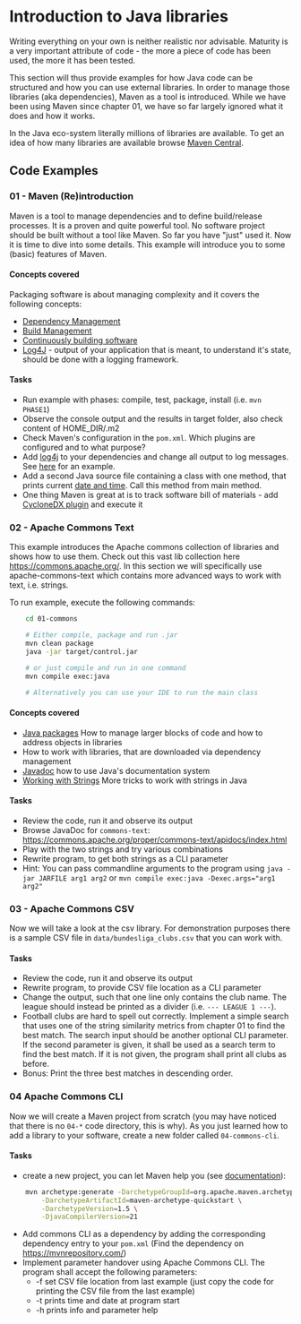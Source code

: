 # Introduction to Java libraries

Writing everything on your own is neither realistic nor advisable. Maturity is a very important attribute of code - the more a piece of code has been used, the more it has been tested.

This section will thus provide examples for how Java code can be structured and how you can use external libraries. In order to manage those libraries (aka dependencies), Maven as a tool is introduced. While we have been using Maven since chapter 01, we have so far largely ignored what it does and how it works.

In the Java eco-system literally millions of libraries are available. To get an idea of how many libraries are available browse [Maven Central](https://mvnrepository.com/).

## Code Examples

### 01 - Maven (Re)introduction
Maven is a tool to manage dependencies and to define build/release processes. It is a proven and quite powerful tool. No software project should be built without a tool like Maven. So far you have "just" used it. Now it is time to dive into some details.
This example will introduce you to some (basic) features of Maven.

#### Concepts covered
Packaging software is about managing complexity and it covers the following concepts:
* [Dependency Management](https://maven.apache.org/guides/introduction/introduction-to-dependency-mechanism.html)
* [Build Management](https://maven.apache.org/guides/introduction/introduction-to-the-lifecycle.html)
* [Continuously building software](https://www.redhat.com/en/topics/devops/what-is-ci-cd)
* [Log4J](https://howtodoinjava.com/log4j2/useful-conversion-pattern-examples/) - output of your application that is meant, to understand it's state, should be done with a logging framework.

#### Tasks
* Run example with phases: compile, test, package, install (i.e. `mvn PHASE1`)
* Observe the console output and the results in target folder, also check content of HOME_DIR/.m2
* Check Maven's configuration in the `pom.xml`. Which plugins are configured and to what purpose?
* Add [log4j](https://central.sonatype.com/artifact/log4j/log4j) to your dependencies and change all output to log messages. See [here](commons/src/main/java/de/starwit/CommonsApp.java) for an example.
* Add a second Java source file containing a class with one method, that prints current [date and time](https://www.w3schools.com/java/java_date.asp). Call this method from main method.
* One thing Maven is great at is to track software bill of materials - add [CycloneDX plugin](https://github.com/CycloneDX/cyclonedx-maven-plugin) and execute it

### 02 - Apache Commons Text
This example introduces the Apache commons collection of libraries and shows how to use them. Check out this vast lib collection here https://commons.apache.org/. In this section we will specifically use apache-commons-text which contains more advanced ways to work with text, i.e. strings.

To run example, execute the following commands:
```bash
    cd 01-commons

    # Either compile, package and run .jar
    mvn clean package
    java -jar target/control.jar

    # or just compile and run in one command
    mvn compile exec:java

    # Alternatively you can use your IDE to run the main class
```

#### Concepts covered
* [Java packages](https://www.w3schools.com/java/java_packages.asp) How to manage larger blocks of code and how to address objects in libraries
* How to work with libraries, that are downloaded via dependency management
* [Javadoc](https://en.wikipedia.org/wiki/Javadoc) how to use Java's documentation system
* [Working with Strings](https://www.w3schools.com/java/java_strings.asp) More tricks to work with strings in Java

#### Tasks
* Review the code, run it and observe its output
* Browse JavaDoc for `commons-text`: https://commons.apache.org/proper/commons-text/apidocs/index.html
* Play with the two strings and try various combinations
* Rewrite program, to get both strings as a CLI parameter
* Hint: You can pass commandline arguments to the program using `java -jar JARFILE arg1 arg2` or `mvn compile exec:java -Dexec.args="arg1 arg2"`

### 03 - Apache Commons CSV
Now we will take a look at the csv library. For demonstration purposes there is a sample CSV file in `data/bundesliga_clubs.csv` that you can work with.

#### Tasks
* Review the code, run it and observe its output
* Rewrite program, to provide CSV file location as a CLI parameter
* Change the output, such that one line only contains the club name. The league should instead be printed as a divider (i.e. `--- LEAGUE 1 ---`).
* Football clubs are hard to spell out correctly. Implement a simple search that uses one of the string similarity metrics from chapter 01 to find the best match. The search input should be another optional CLI parameter. If the second parameter is given, it shall be used as a search term to find the best match. If it is not given, the program shall print all clubs as before.
* Bonus: Print the three best matches in descending order.

### 04 Apache Commons CLI
Now we will create a Maven project from scratch (you may have noticed that there is no `04-*` code directory, this is why).
As you just learned how to add a library to your software, create a new folder called `04-commons-cli`.

#### Tasks
* create a new project, you can let Maven help you (see [documentation](https://maven.apache.org/archetypes/maven-archetype-quickstart/)):
```bash
    mvn archetype:generate -DarchetypeGroupId=org.apache.maven.archetypes \
        -DarchetypeArtifactId=maven-archetype-quickstart \
        -DarchetypeVersion=1.5 \
        -DjavaCompilerVersion=21
```
* Add commons CLI as a dependency by adding the corresponding dependency entry to your `pom.xml` (Find the dependency on https://mvnrepository.com/)
* Implement parameter handover using Apache Commons CLI. The program shall accept the following parameters:
    * -f set CSV file location from last example (just copy the code for printing the CSV file from the last example)
    * -t prints time and date at program start
    * -h prints info and parameter help
 